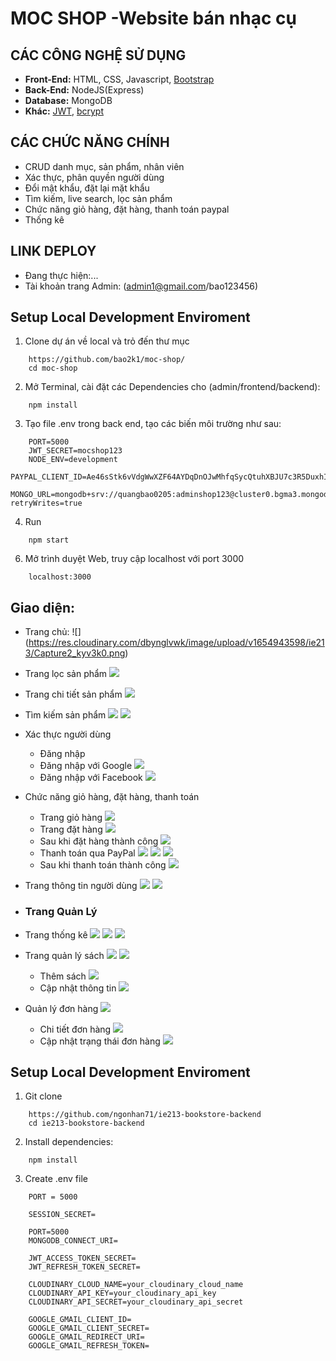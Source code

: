 # MOC SHOP -Website bán nhạc cụ
## CÁC CÔNG NGHỆ SỬ DỤNG

- **Front-End:** HTML, CSS, Javascript, [Bootstrap](https://getbootstrap.com/)
- **Back-End:** NodeJS(Express)
- **Database:** MongoDB
- **Khác:** [JWT](https://jwt.io/), [bcrypt](https://www.npmjs.com/package/bcrypt)
## CÁC CHỨC NĂNG CHÍNH

- CRUD danh mục, sản phẩm, nhân viên
- Xác thực, phân quyền người dùng
- Đổi mật khẩu, đặt lại mặt khẩu
- Tìm kiếm, live search, lọc sản phẩm
- Chức năng giỏ hàng, đặt hàng, thanh toán paypal
- Thống kê

## LINK DEPLOY
- Đang thực hiện:...
- Tài khoản trang Admin: (admin1@gmail.com/bao123456)

## Setup Local Development Enviroment

1. Clone dự án về local và trỏ đến thư mục

```
    https://github.com/bao2k1/moc-shop/
    cd moc-shop
```

2. Mở Terminal, cài đặt các Dependencies cho (admin/frontend/backend):

```
    npm install
```

3. Tạo file .env trong back end, tạo các biến môi trường như sau:
   
```
    PORT=5000
    JWT_SECRET=mocshop123
    NODE_ENV=development
    PAYPAL_CLIENT_ID=Ae46sStk6vVdgWwXZF64AYDqDnOJwMhfqSycQtuhXBJU7c3R5DuxhIVcKh_1Qi6r48S8jbwIJWX7Dq_j
    MONGO_URL=mongodb+srv://quangbao0205:adminshop123@cluster0.bgma3.mongodb.net/mocshopDataBase?retryWrites=true
```

4. Run

```
    npm start
```

6. Mở trình duyệt Web, truy cập localhost với port 3000

```
    localhost:3000
```

## Giao diện:

- Trang chủ:
    ![]
  (https://res.cloudinary.com/dbynglvwk/image/upload/v1654943598/ie213/Capture2_kyv3k0.png)
- Trang lọc sản phẩm
    ![](https://res.cloudinary.com/dbynglvwk/image/upload/v1654943598/ie213/Capture3_tpgikm.png)
- Trang chi tiết sản phẩm
    ![](https://res.cloudinary.com/dbynglvwk/image/upload/v1654943597/ie213/Capture4_zcfctj.png)
- Tìm kiếm sản phẩm
    ![](https://res.cloudinary.com/dbynglvwk/image/upload/v1655466125/ie213/Capture3_lmbywi.png)
    ![](https://res.cloudinary.com/dbynglvwk/image/upload/v1654943597/ie213/Capture5_oc1d63.png)

- Xác thực người dùng
    - Đăng nhập
    - Đăng nhập với Google
    ![](https://res.cloudinary.com/dbynglvwk/image/upload/v1654943920/ie213/Capture6_ddfeec.png)
    - Đăng nhập với Facebook
    ![](https://res.cloudinary.com/dbynglvwk/image/upload/v1654943920/ie213/Capture7_pe2szd.png)


- Chức năng giỏ hàng, đặt hàng, thanh toán
    - Trang giỏ hàng
    ![](https://res.cloudinary.com/dbynglvwk/image/upload/v1655350339/ie213/Capture1_swjonr.png)
    - Trang đặt hàng
    ![](https://res.cloudinary.com/dbynglvwk/image/upload/v1655350339/ie213/Capture2_vlwjq0.png)
    - Sau khi đặt hàng thành công
    ![](https://res.cloudinary.com/dbynglvwk/image/upload/v1655350339/ie213/Capture3_orrx37.png)
    - Thanh toán qua PayPal
    ![](https://res.cloudinary.com/dbynglvwk/image/upload/v1655350339/ie213/Capture4_ou6j25.png)
    ![](https://res.cloudinary.com/dbynglvwk/image/upload/v1655350339/ie213/Capture5_ygryst.png)
    ![](https://res.cloudinary.com/dbynglvwk/image/upload/v1655350340/ie213/Capture6_gp8ldv.png)
    - Sau khi thanh toán thành công
    ![](https://res.cloudinary.com/dbynglvwk/image/upload/v1655350341/ie213/Capture7_m8thhe.png)


- Trang thông tin người dùng
    ![](https://res.cloudinary.com/dbynglvwk/image/upload/v1654943920/ie213/Capture8_y11khn.png)
    ![](https://res.cloudinary.com/dbynglvwk/image/upload/v1654943920/ie213/Capture9_fdsko1.png)

- ### **Trang Quản Lý**
- Trang thống kê
    ![](https://res.cloudinary.com/dbynglvwk/image/upload/v1655466124/ie213/Capture4_zk1dpe.png)
    ![](https://res.cloudinary.com/dbynglvwk/image/upload/v1655466124/ie213/Capture5_tbhb2p.png)
    ![](https://res.cloudinary.com/dbynglvwk/image/upload/v1655466124/ie213/Capture6_invckk.png)
- Trang quản lý sách
    ![](https://res.cloudinary.com/dbynglvwk/image/upload/v1654944198/ie213/Capture12_ezvvik.png)
    ![](https://res.cloudinary.com/dbynglvwk/image/upload/v1654944198/ie213/Capture13_tjjhau.png)
    - Thêm sách
    ![](https://res.cloudinary.com/dbynglvwk/image/upload/v1654944198/ie213/Capture14_ldhbfd.png)
    - Cập nhật thông tin
    ![](https://res.cloudinary.com/dbynglvwk/image/upload/v1654944199/ie213/Capture15_cjzfh0.png)

- Quản lý đơn hàng
    ![](https://res.cloudinary.com/dbynglvwk/image/upload/v1655466124/ie213/Capture1_gblsyf.png)
    - Chi tiết đơn hàng
    ![](https://res.cloudinary.com/dbynglvwk/image/upload/v1655466124/ie213/Capture2_knqd7r.png)
    - Cập nhật trạng thái đơn hàng
    ![](https://res.cloudinary.com/dbynglvwk/image/upload/v1655466370/ie213/Capture7_k9oes3.png)


## Setup Local Development Enviroment

1. Git clone
```
    https://github.com/ngonhan71/ie213-bookstore-backend
    cd ie213-bookstore-backend
```
2. Install dependencies:
```
    npm install
```
3. Create .env file
```
    PORT = 5000

    SESSION_SECRET=

    PORT=5000
    MONGODB_CONNECT_URI=

    JWT_ACCESS_TOKEN_SECRET=
    JWT_REFRESH_TOKEN_SECRET=

    CLOUDINARY_CLOUD_NAME=your_cloudinary_cloud_name
    CLOUDINARY_API_KEY=your_cloudinary_api_key
    CLOUDINARY_API_SECRET=your_cloudinary_api_secret

    GOOGLE_GMAIL_CLIENT_ID=
    GOOGLE_GMAIL_CLIENT_SECRET=
    GOOGLE_GMAIL_REDIRECT_URI=
    GOOGLE_GMAIL_REFRESH_TOKEN=
```
